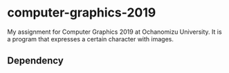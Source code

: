# computer-graphics-2019
My assignment for Computer Graphics 2019 at Ochanomizu University.
It is a program that expresses a certain character with images.

##

## Dependency
